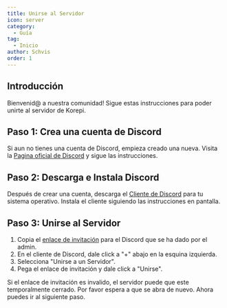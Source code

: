 ```yaml
---
title: Unirse al Servidor
icon: server
category:
  - Guía
tag:
  - Inicio
author: Schvis
order: 1
---
```


## Introducción

Bienvenid@ a nuestra comunidad! Sigue estas instrucciones para poder unirte al servidor de Korepi.

## Paso 1: Crea una cuenta de Discord

Si aun no tienes una cuenta de Discord, empieza creado una nueva. Visita la [Pagina oficial de Discord](https://discord.com/) y sigue las instrucciones.

## Paso 2: Descarga e Instala Discord

Después de crear una cuenta, descarga el [Cliente de Discord](https://discord.com/download) para tu sistema operativo. Instala el cliente siguiendo las instrucciones en pantalla.

## Paso 3: Unirse al Servidor

1. Copia el [enlace de invitación](https://discord.gg/cottonbuds) para el Discord que se ha dado por el admin.
2. En el cliente de Discord, dale click a "+" abajo en la esquina izquierda.
3. Selecciona "Unirse a un Servidor".
4. Pega el enlace de invitación y dale click a "Unirse".

Si el enlace de invitación es invalido, el servidor puede que este temporalmente cerrado. Por favor espera a que se abra de nuevo. Ahora puedes ir al siguiente paso.
